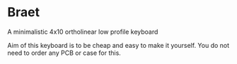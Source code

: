 # Braet
A minimalistic 4x10 ortholinear low profile keyboard

Aim of this keyboard is to be cheap and easy to make it yourself. 
You do not need to order any PCB or case for this. 

